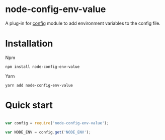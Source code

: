 # node-config-env-value

A plug-in for [config](https://www.npmjs.com/package/config) module to add environment variables to the config file.


# Installation

Npm
```bush
npm install node-config-env-value
```

Yarn
```bush
yarn add node-config-env-value
```

# Quick start

```javascript

var config = require('node-config-env-value');

var NODE_ENV = config.get('NODE_ENV');

```